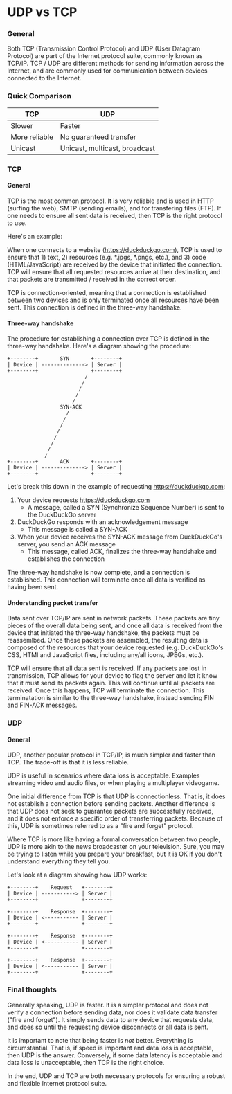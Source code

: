 <!--
Unix Notes © 2021 by Noah Altunian is licensed under Attribution 4.0 International. To view a copy
of this license, visit http://creativecommons.org/licenses/by/4.0/
-->
# UDP vs TCP

### General

Both TCP (Transmission Control Protocol) and UDP (User Datagram Protocol) are part of the Internet
protocol suite, commonly known as TCP/IP. TCP / UDP are different methods for sending information
across the Internet, and are commonly used for communication between devices connected to the Internet.

### Quick Comparison

| TCP           | UDP                           |
|---------------|-------------------------------|
| Slower        | Faster                        |
| More reliable | No guaranteed transfer        |
| Unicast       | Unicast, multicast, broadcast |

### TCP

#### General

TCP is the most common protocol. It is very reliable and is used in HTTP (surfing the web), SMTP
(sending emails), and for transfering files (FTP). If one needs to ensure all sent data is received,
then TCP is the right protocol to use.

Here's an example:

When one connects to a website (https://duckduckgo.com), TCP is used to ensure that 1) text, 2) resources
(e.g. *.jpgs, *.pngs, etc.), and 3) code (HTML/JavaScript) are received by the device that initiated
the connection. TCP will ensure that all requested resources arrive at their destination, and that packets
are transmitted / received in the correct order.

TCP is connection-oriented, meaning that a connection is established between two devices and is only
terminated once all resources have been sent. This connection is defined in the three-way handshake.

#### Three-way handshake

The procedure for establishing a connection over TCP is defined in the three-way handshake. Here's
a diagram showing the procedure:

```
+--------+       SYN       +--------+
| Device | --------------> | Server |
+--------+                 +--------+ 
                         /
                        /
                       /
                      /
                     /
                 SYN-ACK 
                   /
                  /
                 /
                /
               /
              /
             /
            /
+--------+       ACK       +--------+
| Device | --------------> | Server |
+--------+                 +--------+ 
```

Let's break this down in the example of requesting https://duckduckgo.com:

1. Your device requests https://duckduckgo.com
    * A message, called a SYN (Synchronize Sequence Number) is sent to the DuckDuckGo server
2. DuckDuckGo responds with an acknowledgement message
    * This message is called a SYN-ACK
3. When your device receives the SYN-ACK message from DuckDuckGo's server, you send an ACK message
    * This message, called ACK, finalizes the three-way handshake and establishes the connection

The three-way handshake is now complete, and a connection is established. This connection will terminate
once all data is verified as having been sent.

#### Understanding packet transfer

Data sent over TCP/IP are sent in network packets. These packets are tiny pieces of the overall data
being sent, and once all data is received from the device that initiated the three-way handshake,
the packets must be reassemlbed. Once these packets are assembled, the resulting data is composed of
the resources that your device requested (e.g. DuckDuckGo's CSS, HTMl and JavaScript files, including
any/all icons, JPEGs, etc.).

TCP will ensure that all data sent is received. If any packets are lost in transmission, TCP allows
for your device to flag the server and let it know that it must send its packets again. This will
continue until all packets are received. Once this happens, TCP will terminate the connection. This
terminatation is similar to the three-way handshake, instead sending FIN and FIN-ACK messages.

### UDP

#### General

UDP, another popular protocol in TCP/IP, is much simpler and faster than TCP. The trade-off is that
it is less reliable.

UDP is useful in scenarios where data loss is acceptable. Examples streaming video and audio files,
or when playing a multiplayer videogame.

One initial difference from TCP is that UDP is connectionless. That is, it does not establish a
connection before sending packets. Another difference is that UDP does not seek to guarantee packets
are successfully received, and it does not enforce a specific order of transferring packets. Because
of this, UDP is sometimes referred to as a "fire and forget" protocol.

Where TCP is more like having a formal conversation between two people, UDP is more akin to the news
broadcaster on your television. Sure, you may be trying to listen while you prepare your breakfast,
but it is OK if you don't understand everything they tell you.

Let's look at a diagram showing how UDP works:

```
+--------+    Request   +--------+
| Device | -----------> | Server |
+--------+              +--------+ 

+--------+    Response  +--------+
| Device | <----------- | Server |
+--------+              +--------+ 

+--------+    Response  +--------+
| Device | <----------- | Server |
+--------+              +--------+ 

+--------+    Response  +--------+
| Device | <----------- | Server |
+--------+              +--------+ 
```

### Final thoughts

Generally speaking, UDP is faster. It is a simpler protocol and does not verify a connection before
sending data, nor does it validate data transfer ("fire and forget"). It simply sends data to any
device that requests data, and does so until the requesting device disconnects or all data is sent.

It is important to note that being faster is _not_ better. Everything is circumstantial. That is,
if speed is important and data loss is acceptable, then UDP is the answer. Conversely, if some data 
latency is acceptable and data loss is unacceptable, then TCP is the right choice.

In the end, UDP and TCP are both necessary protocols for ensuring a robust and flexible Internet
protocol suite.
